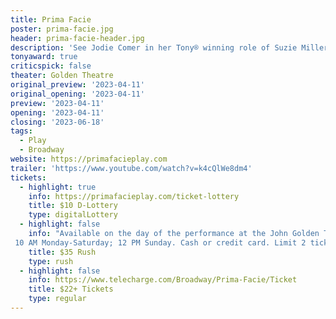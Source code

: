 ```yaml
---
title: Prima Facie
poster: prima-facie.jpg
header: prima-facie-header.jpg
description: 'See Jodie Comer in her Tony® winning role of Suzie Miller's play.'
tonyaward: true
criticspick: false
theater: Golden Theatre
original_preview: '2023-04-11'
original_opening: '2023-04-11'
preview: '2023-04-11'
opening: '2023-04-11'
closing: '2023-06-18'
tags: 
  - Play
  - Broadway
website: https://primafacieplay.com
trailer: 'https://www.youtube.com/watch?v=k4cQlWe8dm4'
tickets: 
  - highlight: true
    info: https://primafacieplay.com/ticket-lottery
    title: $10 D-Lottery
    type: digitalLottery
  - highlight: false
    info: "Available on the day of the performance at the John Golden Theatre box office
 10 AM Monday-Saturday; 12 PM Sunday. Cash or credit card. Limit 2 tickets per person. Seat locations determined at the discretion of the box office. Subject to daily availability."
    title: $35 Rush
    type: rush
  - highlight: false
    info: https://www.telecharge.com/Broadway/Prima-Facie/Ticket
    title: $22+ Tickets
    type: regular
---
```

